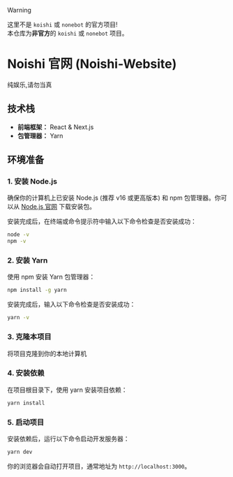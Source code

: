 > [!WARNING]
> 这里不是 `koishi` 或 `nonebot` 的官方项目!  
> 本仓库为**非官方**的 `koishi` 或 `nonebot` 项目。

# Noishi 官网 (Noishi-Website)

纯娱乐,请勿当真

## 技术栈

*   **前端框架：** React & Next.js
*   **包管理器：** Yarn

## 环境准备

### 1. 安装 Node.js

   确保你的计算机上已安装 Node.js (推荐 v16 或更高版本) 和 npm 包管理器。你可以从 [Node.js 官网](https://nodejs.org/) 下载安装包。

   安装完成后，在终端或命令提示符中输入以下命令检查是否安装成功：
   ```bash
   node -v
   npm -v
   ```

### 2. 安装 Yarn

   使用 npm 安装 Yarn 包管理器：
   ```bash
   npm install -g yarn
   ```

   安装完成后，输入以下命令检查是否安装成功：
   ```bash
   yarn -v
   ```

### 3. 克隆本项目

   将项目克隆到你的本地计算机

### 4. 安装依赖

   在项目根目录下，使用 yarn 安装项目依赖：
   ```bash
   yarn install
   ```

### 5. 启动项目

   安装依赖后，运行以下命令启动开发服务器：
   ```bash
   yarn dev
   ```

   你的浏览器会自动打开项目，通常地址为 `http://localhost:3000`。
